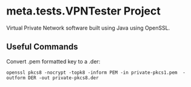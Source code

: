 # meta.tests.VPNTester Project

Virtual Private Network software built using Java using OpenSSL.

## Useful Commands

Convert .pem formatted key to a .der:

`openssl pkcs8 -nocrypt -topk8 -inform PEM -in private-pkcs1.pem  -outform DER
-out private-pkcs8.der`
